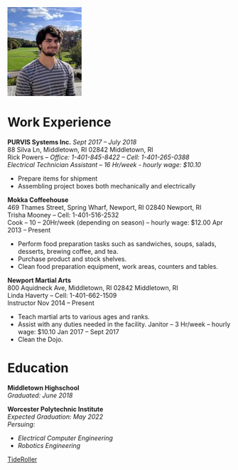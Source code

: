 ![Picture of me](seniorpicsmall.jpg)

# **Work Experience**
**PURVIS Systems Inc.**    _Sept 2017 – July 2018_  
88 Silva Ln, Middletown, RI 02842 Middletown, RI  
Rick Powers – _Office: 1-401-845-8422 – Cell: 1-401-265-0388_  
_Electrical Technician Assistant – 16 Hr/week - hourly wage: $10.10_  
  - Prepare items for shipment
  - Assembling project boxes both mechanically and electrically

**Mokka Coffeehouse**   
469 Thames Street, Spring Wharf, Newport, RI 02840 Newport, RI  
Trisha Mooney – Cell: 1-401-516-2532  
Cook – 10 – 20Hr/week (depending on season) – hourly wage: $12.00 Apr 2013 – Present
  - Perform food preparation tasks such as sandwiches, soups, salads, desserts, brewing coffee, and tea.
  - Purchase product and stock shelves.
  - Clean food preparation equipment, work areas, counters and tables.

**Newport Martial Arts**  
800 Aquidneck Ave, Middletown, RI 02842 Middletown, RI  
Linda Haverty – Cell: 1-401-662-1509  
Instructor Nov 2014 – Present
  - Teach martial arts to various ages and ranks.
  - Assist with any duties needed in the facility.
Janitor – 3 Hr/week – hourly wage: $10.10 Jan 2017 – Sept 2017
  - Clean the Dojo.

# **Education**  
**Middletown Highschool**  
_Graduated: June 2018_

**Worcester Polytechnic Institute**  
_Expected Graduation: May 2022_  
_Persuing:_   
  - _Electrical Computer Engineering_  
  - _Robotics Engineering_

[TideRoller](TideRoller.md)
